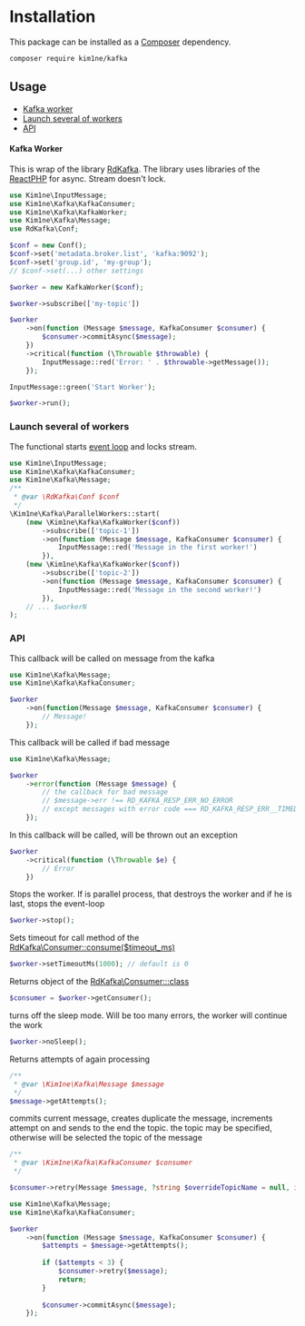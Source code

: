 # Installation

This package can be installed as a [Composer](https://getcomposer.org/) dependency.

```bash
composer require kim1ne/kafka
```

## Usage

- [Kafka worker](#kafka-worker)
- [Launch several of workers](#launch-several-of-workers)
- [API](#api)

#### Kafka Worker

This is wrap of the library [RdKafka](https://arnaud.le-blanc.net/php-rdkafka-doc/phpdoc/index.html). The library uses libraries of the [ReactPHP](https://reactphp.org/) for async.
Stream doesn't lock.
```php
use Kim1ne\InputMessage;
use Kim1ne\Kafka\KafkaConsumer;
use Kim1ne\Kafka\KafkaWorker;
use Kim1ne\Kafka\Message;
use RdKafka\Conf;

$conf = new Conf();
$conf->set('metadata.broker.list', 'kafka:9092');
$conf->set('group.id', 'my-group');
// $conf->set(...) other settings

$worker = new KafkaWorker($conf);

$worker->subscribe(['my-topic'])

$worker
    ->on(function (Message $message, KafkaConsumer $consumer) {
        $consumer->commitAsync($message);
    })
    ->critical(function (\Throwable $throwable) {
        InputMessage::red('Error: ' . $throwable->getMessage());
    });

InputMessage::green('Start Worker');

$worker->run();
```

### Launch several of workers
The functional starts [event loop](https://reactphp.org/event-loop/#usage) and locks stream.
```php
use Kim1ne\InputMessage;
use Kim1ne\Kafka\KafkaConsumer;
use Kim1ne\Kafka\Message;
/**
 * @var \RdKafka\Conf $conf 
 */
\Kim1ne\Kafka\ParallelWorkers::start(
    (new \Kim1ne\Kafka\KafkaWorker($conf))
        ->subscribe(['topic-1'])
        ->on(function (Message $message, KafkaConsumer $consumer) {
            InputMessage::red('Message in the first worker!')
        }),
    (new \Kim1ne\Kafka\KafkaWorker($conf))
        ->subscribe(['topic-2'])
        ->on(function (Message $message, KafkaConsumer $consumer) {
            InputMessage::red('Message in the second worker!')
        }),
    // ... $workerN
);
```

### API
This callback will be called on message from the kafka
```php
use Kim1ne\Kafka\Message;
use Kim1ne\Kafka\KafkaConsumer;

$worker
    ->on(function(Message $message, KafkaConsumer $consumer) {
        // Message! 
    });
```
This callback will be called if bad message
```php
use Kim1ne\Kafka\Message;

$worker
    ->error(function (Message $message) {
        // the callback for bad message
        // $message->err !== RD_KAFKA_RESP_ERR_NO_ERROR
        // except messages with error code === RD_KAFKA_RESP_ERR__TIMED_OUT 
    });
```

In this callback will be called, will be thrown out an exception
```php
$worker
    ->critical(function (\Throwable $e) {
        // Error
    })
```

Stops the worker. If is parallel process, that  destroys the worker and if he is last, stops the event-loop
```php
$worker->stop();
```
Sets timeout for call method of the [RdKafka\Consumer::consume($timeout_ms)](https://arnaud.le-blanc.net/php-rdkafka-doc/phpdoc/rdkafka-kafkaconsumer.consume.html)
```php
$worker->setTimeoutMs(1000); // default is 0
```
Returns object of the [RdKafka\Consumer:::class](https://arnaud.le-blanc.net/php-rdkafka-doc/phpdoc/class.rdkafka-kafkaconsumer.html)
```php
$consumer = $worker->getConsumer();
```

turns off the sleep mode. Will be too many errors, the worker will continue the work
```php
$worker->noSleep();
```

Returns attempts of again processing
```php
/**
 * @var \Kim1ne\Kafka\Message $message 
 */
$message->getAttempts();
```

commits current message, creates duplicate the message, increments attempt on and sends to the end the topic. the topic may be specified, otherwise will be selected the topic of the message
```php
/**
 * @var \Kim1ne\Kafka\KafkaConsumer $consumer 
 */

$consumer->retry(Message $message, ?string $overrideTopicName = null, int $timeWaiting = 10_000);
```

```php
use Kim1ne\Kafka\Message;
use Kim1ne\Kafka\KafkaConsumer;

$worker
    ->on(function (Message $message, KafkaConsumer $consumer) {
        $attempts = $message->getAttempts();
        
        if ($attempts < 3) {
            $consumer->retry($message);
            return;
        }
        
        $consumer->commitAsync($message);
    });
```